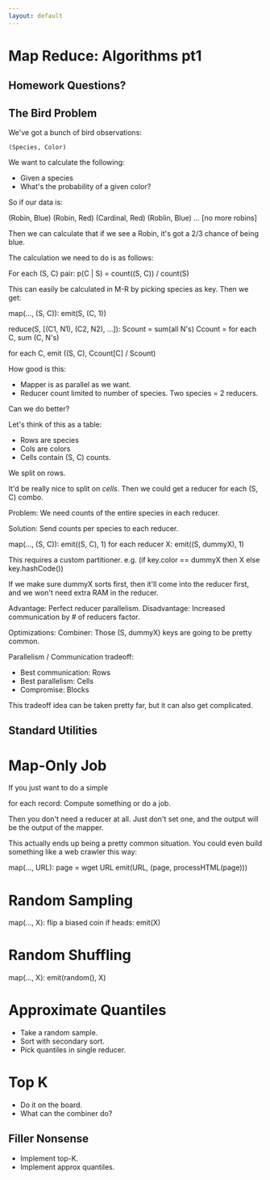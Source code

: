 ```yaml
---
layout: default
---
```


# Map Reduce: Algorithms pt1

## Homework Questions?

## The Bird Problem

We've got a bunch of bird observations:

    (Species, Color)

We want to calculate the following:
  - Given a species
  - What's the probability of a given color?

So if our data is:

(Robin, Blue)
(Robin, Red)
(Cardinal, Red)
(Roblin, Blue)
...
[no more robins]

Then we can calculate that if we see a Robin, it's
got a 2/3 chance of being blue.

The calculation we need to do is as follows:

For each (S, C) pair:
    p(C | S) = count((S, C)) / count(S)

This can easily be calculated in M-R by picking species
as key. Then we get:

map(...,  (S, C)):
    emit(S, (C, 1))

reduce(S, [(C1, N1), (C2, N2), ...]):
   Scount = sum(all N's)
   Ccount = for each C, sum (C, N's)

   for each C, emit ((S, C), Ccount[C] / Scount)

How good is this:
 - Mapper is as parallel as we want.
 - Reducer count limited to number of species. Two species = 2 reducers.

Can we do better?

Let's think of this as a table:
 - Rows are species
 - Cols are colors
 - Cells contain (S, C) counts.

We split on rows.

It'd be really nice to split on *cells*. Then we could get a reducer
for each (S, C) combo. 

Problem: We need counts of the entire species
in each reducer.

Solution: Send counts per species to each reducer.

map(..., (S, C)):
   emit((S, C), 1)
   for each reducer X:
       emit((S, dummyX), 1)

This requires a custom partitioner.
   e.g. (if key.color == dummyX then X else key.hashCode())

If we make sure dummyX sorts first, then it'll come into the
reducer first, and we won't need extra RAM in the reducer.

Advantage: Perfect reducer parallelism.
Disadvantage: Increased communication by # of reducers factor.

Optimizations:
Combiner: Those (S, dummyX) keys are going to be pretty common.

Parallelism / Communication tradeoff:
 - Best communication: Rows
 - Best parallelism: Cells
 - Compromise: Blocks

This tradeoff idea can be taken pretty far, but it can also get complicated.


## Standard Utilities

# Map-Only Job

If you just want to do a simple

for each record:
   Compute something or do a job.

Then you don't need a reducer at all. Just don't set one, and the output
will be the output of the mapper.

This actually ends up being a pretty common situation. You could even
build something like a web crawler this way:

map(..., URL):
    page = wget URL
    emit(URL, (page, processHTML(page)))

# Random Sampling

map(..., X):
   flip a biased coin
   if heads: emit(X)

# Random Shuffling

map(..., X):
  emit(random(), X)

# Approximate Quantiles

- Take a random sample.
- Sort with secondary sort.
- Pick quantiles in single reducer.

# Top K

- Do it on the board.
- What can the combiner do?

## Filler Nonsense

- Implement top-K.
- Implement approx quantiles.

